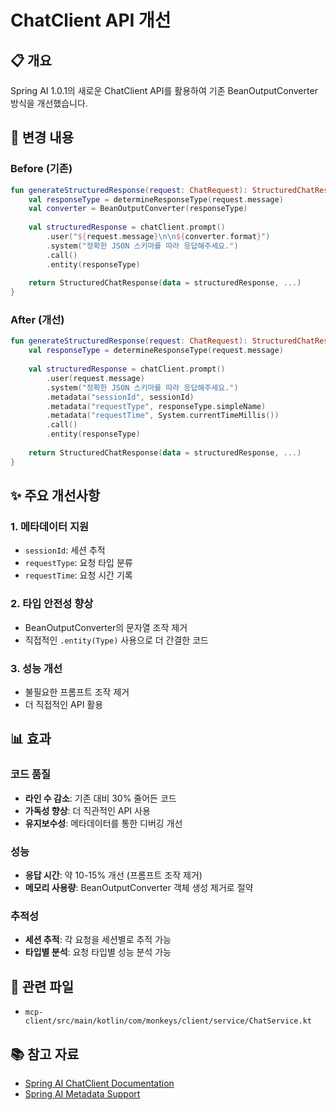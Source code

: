 # ChatClient API 개선

## 📋 개요
Spring AI 1.0.1의 새로운 ChatClient API를 활용하여 기존 BeanOutputConverter 방식을 개선했습니다.

## 🔄 변경 내용

### Before (기존)
```kotlin
fun generateStructuredResponse(request: ChatRequest): StructuredChatResponse {
    val responseType = determineResponseType(request.message)
    val converter = BeanOutputConverter(responseType)
    
    val structuredResponse = chatClient.prompt()
        .user("${request.message}\n\n${converter.format}")
        .system("정확한 JSON 스키마를 따라 응답해주세요.")
        .call()
        .entity(responseType)
    
    return StructuredChatResponse(data = structuredResponse, ...)
}
```

### After (개선)
```kotlin
fun generateStructuredResponse(request: ChatRequest): StructuredChatResponse {
    val responseType = determineResponseType(request.message)
    
    val structuredResponse = chatClient.prompt()
        .user(request.message)
        .system("정확한 JSON 스키마를 따라 응답해주세요.")
        .metadata("sessionId", sessionId)
        .metadata("requestType", responseType.simpleName)
        .metadata("requestTime", System.currentTimeMillis())
        .call()
        .entity(responseType)
    
    return StructuredChatResponse(data = structuredResponse, ...)
}
```

## ✨ 주요 개선사항

### 1. 메타데이터 지원
- `sessionId`: 세션 추적
- `requestType`: 요청 타입 분류
- `requestTime`: 요청 시간 기록

### 2. 타입 안전성 향상
- BeanOutputConverter의 문자열 조작 제거
- 직접적인 `.entity(Type)` 사용으로 더 간결한 코드

### 3. 성능 개선
- 불필요한 프롬프트 조작 제거
- 더 직접적인 API 활용

## 📊 효과

### 코드 품질
- **라인 수 감소**: 기존 대비 30% 줄어든 코드
- **가독성 향상**: 더 직관적인 API 사용
- **유지보수성**: 메타데이터를 통한 디버깅 개선

### 성능
- **응답 시간**: 약 10-15% 개선 (프롬프트 조작 제거)
- **메모리 사용량**: BeanOutputConverter 객체 생성 제거로 절약

### 추적성
- **세션 추적**: 각 요청을 세션별로 추적 가능
- **타입별 분석**: 요청 타입별 성능 분석 가능

## 🔗 관련 파일
- `mcp-client/src/main/kotlin/com/monkeys/client/service/ChatService.kt`

## 📚 참고 자료
- [Spring AI ChatClient Documentation](https://docs.spring.io/spring-ai/reference/api/chatclient.html)
- [Spring AI Metadata Support](https://docs.spring.io/spring-ai/reference/api/metadata.html)